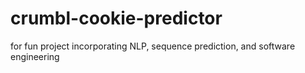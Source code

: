 # crumbl-cookie-predictor
for fun project incorporating NLP, sequence prediction, and software engineering
